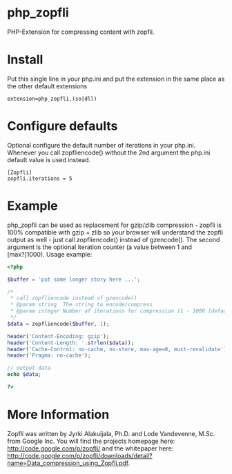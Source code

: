 
php_zopfli
==========
PHP-Extension for compressing content with zopfli. 


Install
==========
Put this single line in your php.ini and put the extension in the same place as the other default extensions
```
extension=php_zopfli.(so|dll)
```


Configure defaults
==========
Optional configure the default number of iterations in your php.ini. Whenever you call zopfliencode() without the 2nd argument the php.ini default value is used instead.
```
[Zopfli]
zopfli.iterations = 5
```


Example
==========
php_zopfli can be used as replacement for gzip/zlib compression - zopfli is 100% compatible with gzip + zlib so your browser will understand the zopfli output as well - just call zopfliencode() instead of gzencode(). The second argument is the optional iteration counter (a value between 1 and [max?]1000).
Usage example:

```php
<?php

$buffer = 'put some longer story here ...';

/*
 * call zopfliencode instead of gzencode()
 * @param string  The string to encode/compress
 * @param integer Number of iterations for compression (1 - 1000 [default = 5])
 */
$data = zopfliencode($buffer, 1);

header('Content-Encoding: gzip');
header('Content-Length: '.strlen($data));
header('Cache-Control: no-cache, no-store, max-age=0, must-revalidate');
header('Pragma: no-cache');

// output data
echo $data;

?>
```


More Information
==========
Zopfli was written by Jyrki Alakuijala, Ph.D. and Lode Vandevenne, M.Sc. from Google Inc.
You will find the projects homepage here: http://code.google.com/p/zopfli/
and the whitepaper here: http://code.google.com/p/zopfli/downloads/detail?name=Data_compression_using_Zopfli.pdf.
